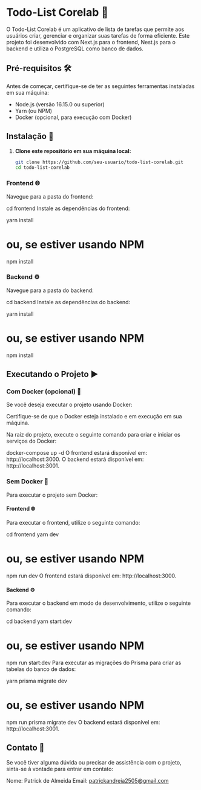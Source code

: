 # Todo-List Corelab 📝

O Todo-List Corelab é um aplicativo de lista de tarefas que permite aos usuários criar, gerenciar e organizar suas tarefas de forma eficiente. Este projeto foi desenvolvido com Next.js para o frontend, Nest.js para o backend e utiliza o PostgreSQL como banco de dados.

## Pré-requisitos 🛠️

Antes de começar, certifique-se de ter as seguintes ferramentas instaladas em sua máquina:

- Node.js (versão 16.15.0 ou superior)
- Yarn (ou NPM)
- Docker (opcional, para execução com Docker)

## Instalação 🚀

1. **Clone este repositório em sua máquina local:**

   ```bash
   git clone https://github.com/seu-usuario/todo-list-corelab.git
   cd todo-list-corelab
### Frontend 🌐

Navegue para a pasta do frontend:


cd frontend
Instale as dependências do frontend:


yarn install
# ou, se estiver usando NPM
npm install
### Backend ⚙️

Navegue para a pasta do backend:


cd backend
Instale as dependências do backend:

yarn install
# ou, se estiver usando NPM
npm install
## Executando o Projeto ▶️

### Com Docker (opcional) 🐳

Se você deseja executar o projeto usando Docker:

Certifique-se de que o Docker esteja instalado e em execução em sua máquina.

Na raiz do projeto, execute o seguinte comando para criar e iniciar os serviços do Docker:

docker-compose up -d
O frontend estará disponível em: http://localhost:3000.
O backend estará disponível em: http://localhost:3001.
### Sem Docker 🚫

Para executar o projeto sem Docker:

#### Frontend 🌐

Para executar o frontend, utilize o seguinte comando:

cd frontend
yarn dev
# ou, se estiver usando NPM
npm run dev
O frontend estará disponível em: http://localhost:3000.
#### Backend ⚙️

Para executar o backend em modo de desenvolvimento, utilize o seguinte comando:


cd backend
yarn start:dev
# ou, se estiver usando NPM
npm run start:dev
Para executar as migrações do Prisma para criar as tabelas do banco de dados:


yarn prisma migrate dev
# ou, se estiver usando NPM
npm run prisma migrate dev
O backend estará disponível em: http://localhost:3001.
## Contato 📧

Se você tiver alguma dúvida ou precisar de assistência com o projeto, sinta-se à vontade para entrar em contato:

Nome: Patrick de Almeida
Email: patrickandreia2505@gmail.com
